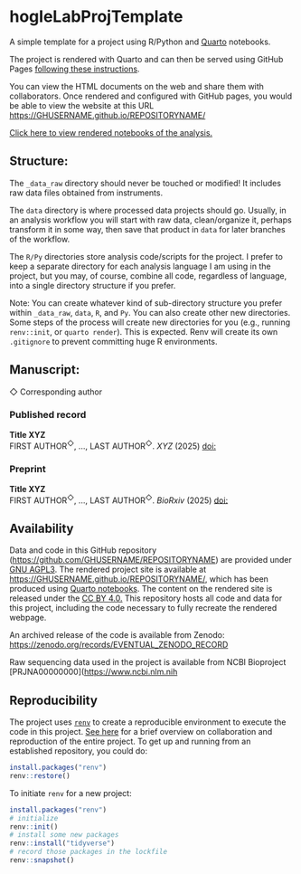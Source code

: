 # hogleLabProjTemplate

A simple template for a project using R/Python and [Quarto](https://quarto.org/) notebooks. 

The project is rendered with Quarto and can then be served using GitHub Pages [following these instructions](https://quarto.org/docs/publishing/github-pages.html). 

You can view the HTML documents on the web and share them with collaborators. Once rendered and configured with GitHub pages, 
you would be able to view the website at this URL <https://GHUSERNAME.github.io/REPOSITORYNAME/>

[Click here to view rendered notebooks of the analysis.](https://slhogle.github.io/hogleLabProjTemplate/)

## Structure:
The `_data_raw` directory should never be touched or modified! It includes raw data files obtained from instruments.

The `data` directory is where processed data projects should go. Usually, in an analysis workflow you will start with raw data, 
clean/organize it, perhaps transform it in some way, then save that product in `data` for later branches of the workflow. 

The `R/Py` directories store analysis code/scripts for the project. I prefer to keep a separate directory for each analysis language I am using in the project, but you 
may, of course, combine all code, regardless of language, into a single directory structure if you prefer.

Note: You can create whatever kind of sub-directory structure you prefer within `_data_raw`, `data`, `R`, and `Py`. You can also create other new directories. 
Some steps of the process will create new directories for you (e.g., running `renv::init`, or `quarto render`). This is expected. Renv will create its own `.gitignore` to prevent 
committing huge R environments.

## Manuscript:

◇ Corresponding author

### Published record

**Title XYZ**\
FIRST AUTHOR<sup>◇</sup>, ..., LAST AUTHOR<sup>◇</sup>. *XYZ* (2025) [doi:]()

### Preprint

**Title XYZ**\
FIRST AUTHOR<sup>◇</sup>, ..., LAST AUTHOR<sup>◇</sup>. *BioRxiv* (2025) [doi:]()

## Availability

Data and code in this GitHub repository (<https://github.com/GHUSERNAME/REPOSITORYNAME>) are provided under [GNU AGPL3](https://www.gnu.org/licenses/agpl-3.0.html).
The rendered project site is available at <https://GHUSERNAME.github.io/REPOSITORYNAME/>, which has been produced using [Quarto notebooks](https://quarto.org/). 
The content on the rendered site is released under the [CC BY 4.0.](https://creativecommons.org/licenses/by/4.0/)
This repository hosts all code and data for this project, including the code necessary to fully recreate the rendered webpage.

An archived release of the code is available from Zenodo: <https://zenodo.org/records/EVENTUAL_ZENODO_RECORD>

Raw sequencing data used in the project is available from NCBI Bioproject [PRJNA00000000](https://www.ncbi.nlm.nih

## Reproducibility

The project uses [`renv`](https://rstudio.github.io/renv/index.html) to create a reproducible environment to execute the code in this project. [See here](https://rstudio.github.io/renv/articles/renv.html#collaboration) for a brief overview on collaboration and reproduction of the entire project. 
To get up and running from an established repository, you could do:

``` r
install.packages("renv")
renv::restore()
```

To initiate `renv` for a new project:

``` r
install.packages("renv")
# initialize
renv::init()
# install some new packages
renv::install("tidyverse")
# record those packages in the lockfile
renv::snapshot()
```
